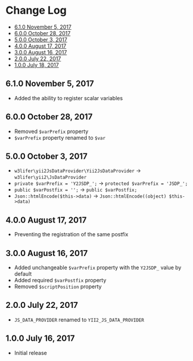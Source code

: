 # Change Log

- [6.1.0 November 5, 2017](#610-november-5-2017)
- [6.0.0 October 28, 2017](#600-october-28-2017)
- [5.0.0 October 3, 2017](#500-october-3-2017)
- [4.0.0 August 17, 2017](#400-august-17-2017)
- [3.0.0 August 16, 2017](#300-august-16-2017)
- [2.0.0 July 22, 2017](#200-july-22-2017)
- [1.0.0 July 18, 2017](#100-july-18-2017)

## 6.1.0 November 5, 2017

- Added the ability to register scalar variables

## 6.0.0 October 28, 2017

- Removed `$varPrefix` property
- `$varPrefix` property renamed to `$var`

## 5.0.0 October 3, 2017

- `w3lifer\yii2JsDataProvider\Yii2JsDataProvider` -> `w3lifer\yii2\JsDataProvider`
- `private $varPrefix = 'Y2JSDP_';` -> `protected $varPrefix = 'JSDP_';`
- `public $varPostfix = '';` -> `public $varPostfix;`
- `Json::htmlEncode($this->data)` -> `Json::htmlEncode((object) $this->data)`

## 4.0.0 August 17, 2017

- Preventing the registration of the same postfix

## 3.0.0 August 16, 2017

- Added unchangeable `$varPrefix` property with the `Y2JSDP_` value by default
- Added required `$varPostfix` property
- Removed `$scriptPosition` property

## 2.0.0 July 22, 2017

- `JS_DATA_PROVIDER` renamed to `YII2_JS_DATA_PROVIDER`

## 1.0.0 July 16, 2017

- Initial release
